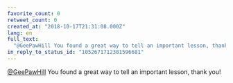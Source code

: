 ```yaml
---
favorite_count: 0
retweet_count: 0
created_at: "2018-10-17T21:31:08.000Z"
lang: en
full_text:
  "@GeePawHill You found a great way to tell an important lesson, thank you!"
in_reply_to_status_id: "1052671712301596681"
---
```


[@GeePawHill](https://twitter.com/GeePawHill) You found a great way to tell an
important lesson, thank you!
